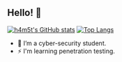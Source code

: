 
## Hello! 👋

[![h4m5t's GitHub stats](https://github-readme-stats.vercel.app/api?username=h4m5t&hide=contribs)](https://github.com/h4m5t/github-readme-stats)
[![Top Langs](https://github-readme-stats.vercel.app/api/top-langs/?username=h4m5t)](https://github.com/h4m5t/github-readme-stats)

- 🌱 I’m a cyber-security student.
- ⚡ I'm learning penetration testing.
